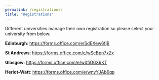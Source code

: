 ```yaml
---
permalink: /registrations/
title: "Registrations"
---
```


Different universities manage their own registration so please select your university from below.

**Edinburgh**: <https://forms.office.com/e/SdEXew6fjB>

**St Andrews**: <https://forms.office.com/e/wScBpn7xZx>

**Glasgow**: <https://forms.office.com/e/w0fiG6X6KT>

**Heriot-Watt**: <https://forms.office.com/e/wnyYJAb6qp>

